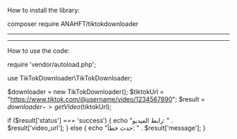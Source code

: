 How to install the library:

composer require ANAHFT/tiktokdownloader


------------------------------------
------------------------------------


How to use the code:

require 'vendor/autoload.php';

use TikTokDownloader\TikTokDownloader;

$downloader = new TikTokDownloader();
$tiktokUrl = "https://www.tiktok.com/@username/video/1234567890";
$result = $downloader->getVideo($tiktokUrl);

if ($result['status'] === 'success') {
    echo "رابط الفيديو: " . $result['video_url'];
} else {
    echo "حدث خطأ: " . $result['message'];
} 
